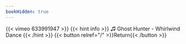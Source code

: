 ```yaml
---
bookHidden: true
---
```


{{< vimeo 633991947 >}}
{{< hint info >}}
♫ Ghost Hunter - Whirlwind Dance
{{< /hint >}}
{{< button relref="/" >}}Return{{< /button >}}

